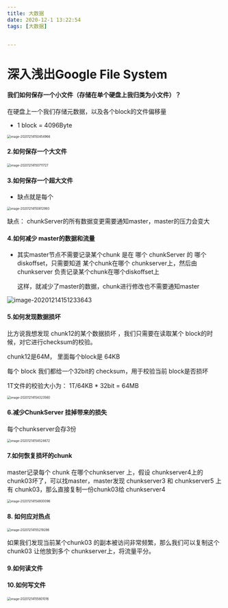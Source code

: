 ```yaml
---
title: 大数据
date: 2020-12-1 13:22:54
tags: [大数据]


---
```





# 深入浅出Google File System

#### 我们如何保存一个小文件（存储在单个硬盘上我归类为小文件）？

在硬盘上一个我们存储元数据，以及各个block的文件偏移量

- 1 block = 4096Byte

<img src="https://gitee.com/guxiangfly/blogimage/raw/master/img/image-20201214150454966.png" alt="image-20201214150454966" style="zoom: 50%;" />



#### 2.如何保存一个大文件

<img src="https://gitee.com/guxiangfly/blogimage/raw/master/img/image-20201214150711727.png" alt="image-20201214150711727" style="zoom:50%;" />



#### 3.如何保存一个超大文件

- 缺点就是每个

<img src="https://gitee.com/guxiangfly/blogimage/raw/master/img/image-20201214150812993.png" alt="image-20201214150812993" style="zoom:50%;" />

缺点： chunkServer的所有数据变更需要通知master，master的压力会变大

#### 4.如何减少 master的数据和流量



- 其实master节点不需要记录某个chunk 是在 哪个 chunkServer 的 哪个 diskoffset，只需要知道 某个chunk在哪个 chunkserver上，然后由chunkserver 负责记录某个chunk在哪个diskoffset上

  这样，就减少了master的数据，chunk进行修改也不需要通知master

![image-20201214151233643](https://gitee.com/guxiangfly/blogimage/raw/master/img/image-20201214151233643.png)



#### 5.如何发现数据损坏

比方说我想发现 chunk12的某个数据损坏 ，我们只需要在读取某个 block的时候，对它进行checksum的校验。

chunk12是64M， 里面每个block是 64KB

每个 block 我们都给一个32bit的  checksum，用于校验当前 block是否损坏

1T文件的校验大小为： 1T/64KB * 32bit  = 64MB 





<img src="https://gitee.com/guxiangfly/blogimage/raw/master/img/image-20201214154323560.png" alt="image-20201214154323560" style="zoom:50%;" />





#### 6.减少ChunkServer 挂掉带来的损失

每个chunkserver会存3份

<img src="https://gitee.com/guxiangfly/blogimage/raw/master/img/image-20201214154524672.png" alt="image-20201214154524672" style="zoom:50%;" />

#### 7.如何恢复损坏的chunk

master记录每个 chunk 在哪个chunkserver 上，假设 chunkserver4上的 chunk03坏了，可以找master，master发现 chunkserver3 和 chunkserver5 上有 chunk03，那么直接复制一份chunk03给 chunkserver4

<img src="https://gitee.com/guxiangfly/blogimage/raw/master/img/image-20201214154800096.png" alt="image-20201214154800096" style="zoom:50%;" />





#### 8. 如何应对热点

<img src="https://gitee.com/guxiangfly/blogimage/raw/master/img/image-20201214155219286.png" alt="image-20201214155219286" style="zoom:50%;" />

如果我们发现当前某个chunk03 的副本被访问非常频繁，那么我们可以复制这个chunk03 让他放到多个 chunkserver上，将流量平分。



#### 9.如何读文件



#### 10.如何写文件

<img src="https://gitee.com/guxiangfly/blogimage/raw/master/img/image-20201214155801016.png" alt="image-20201214155801016" style="zoom:50%;" />